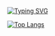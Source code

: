<!-- <h1 align="center">Hi there, I'm Konstantin</a> 
<img src="https://github.com/blackcater/blackcater/raw/main/images/Hi.gif" height="32"/></h1>
<h3 align="center">Computer science student, IT news writer from Russia 🇷🇺</h3> -->
[![Typing SVG](https://readme-typing-svg.herokuapp.com?color=%2336BCF7&lines=Intelligent+communication+systems+graduate+student)](https://git.io/typing-svg)
<!-- [![GitHub Streak](https://github-readme-streak-stats.herokuapp.com/?user=korolevskiy-k)](https://git.io/streak-stats) -->
[![Top Langs](https://github-readme-stats.vercel.app/api/top-langs/?username=korolevskiy-k&layout=compact)](https://github.com/anuraghazra/github-readme-stats)

